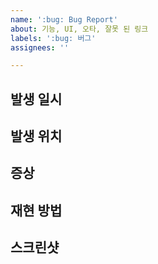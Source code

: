 ```yaml
---	
name: ':bug: Bug Report'
about: 기능, UI, 오타, 잘못 된 링크
labels: ':bug: 버그'
assignees: ''

---
```


## 발생 일시


## 발생 위치


## 증상


## 재현 방법


## 스크린샷

